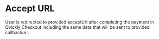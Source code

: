 # Accept URL

User is redirected to provided acceptUrl after completing the payment in Qvickly Checkout including the same data that will be sent to provided callbackurl.